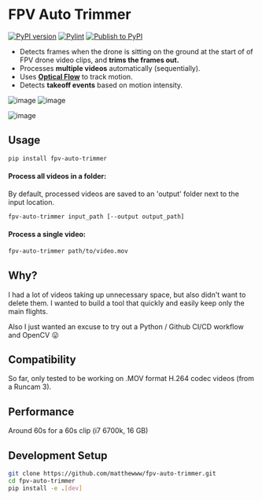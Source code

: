 # FPV Auto Trimmer
[![PyPI version](https://badge.fury.io/py/fpv-auto-trimmer.svg?icon=si%3Apython)](https://badge.fury.io/py/fpv-auto-trimmer)
[![Pylint](https://github.com/matthewww/fpv-auto-trimmer/actions/workflows/pylint.yml/badge.svg)](https://github.com/matthewww/fpv-auto-trimmer/actions/workflows/pylint.yml)
[![Publish to PyPI](https://github.com/matthewww/fpv-auto-trimmer/actions/workflows/publish.yml/badge.svg)](https://github.com/matthewww/fpv-auto-trimmer/actions/workflows/publish.yml)
- Detects frames when the drone is sitting on the ground at the start of of FPV drone video clips, and **trims the frames out.**
- Processes **multiple videos** automatically (sequentially).
- Uses **[Optical Flow](https://docs.opencv.org/4.x/d4/dee/tutorial_optical_flow.html)** to track motion.
- Detects **takeoff events** based on motion intensity.

![image](https://github.com/user-attachments/assets/92479965-0f6f-4f43-ae98-29b20ec7581a)
![image](https://github.com/user-attachments/assets/8aa4c082-385c-4aac-8fd0-114df681cb33)

![image](https://github.com/user-attachments/assets/e8b74f78-ecc8-45e4-a8a9-3a412144e491)

## Usage
```bash
pip install fpv-auto-trimmer
```
#### Process all videos in a folder:
By default, processed videos are saved to an 'output' folder next to the input location.
```bash
fpv-auto-trimmer input_path [--output output_path]
```

#### Process a single video:
```bash
fpv-auto-trimmer path/to/video.mov
```
  
## Why?
I had a lot of videos taking up unnecessary space, but also didn't want to delete them. I wanted to build a tool that quickly and easily keep only the main flights.

Also I just wanted an excuse to try out a Python / Github CI/CD workflow and OpenCV 😛

## Compatibility
So far, only tested to be working on .MOV format H.264 codec videos (from a Runcam 3).

## Performance
Around 60s for a 60s clip (i7 6700k, 16 GB)

## Development Setup
```bash
git clone https://github.com/matthewww/fpv-auto-trimmer.git
cd fpv-auto-trimmer
pip install -e .[dev]
```

